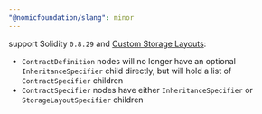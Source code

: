 ```yaml
---
"@nomicfoundation/slang": minor
---
```


support Solidity `0.8.29` and [Custom Storage Layouts](https://docs.soliditylang.org/en/v0.8.29/contracts.html#custom-storage-layout):

- `ContractDefinition` nodes will no longer have an optional `InheritanceSpecifier` child directly, but will hold a list of `ContractSpecifier` children
- `ContractSpecifier` nodes have either `InheritanceSpecifier` or `StorageLayoutSpecifier` children
